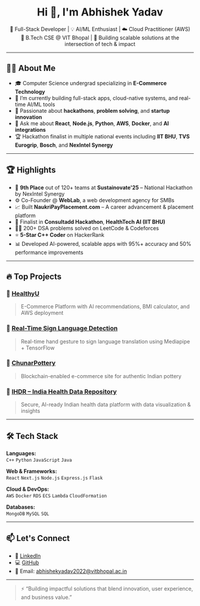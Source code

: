 <h1 align="center">Hi 👋, I'm Abhishek Yadav</h1>
<p align="center">
  🚀 Full-Stack Developer | 💡 AI/ML Enthusiast | ☁️ Cloud Practitioner (AWS) <br>
  📍 B.Tech CSE @ VIT Bhopal | 🌱 Building scalable solutions at the intersection of tech & impact
</p>

---

## 🧑‍💻 About Me

- 🎓 Computer Science undergrad specializing in **E-Commerce Technology**
- 🔭 I’m currently building full-stack apps, cloud-native systems, and real-time AI/ML tools
- 🌱 Passionate about **hackathons**, **problem solving**, and **startup innovation**
- 💬 Ask me about **React**, **Node.js**, **Python**, **AWS**, **Docker**, and **AI integrations**
- 🏆 Hackathon finalist in multiple national events including **IIT BHU**, **TVS Eurogrip**, **Bosch**, and **NexIntel Synergy**

---

## 🏆 Highlights

- 🥇 **9th Place** out of 120+ teams at **Sustainovate'25** – National Hackathon by NexIntel Synergy  
- ⚙️ Co-Founder @ **WebLab**, a web development agency for SMBs  
- 📈 Built **NaukriPayPlacement.com** – A career advancement & placement platform  
- 🧠 Finalist in **Consultadd Hackathon**, **HealthTech AI (IIT BHU)**  
- 👨‍💻 200+ DSA problems solved on LeetCode & Codeforces  
- ⭐ **5-Star C++ Coder** on HackerRank  
- 📊 Developed AI-powered, scalable apps with 95%+ accuracy and 50% performance improvements

---

## 🔥 Top Projects

### 💊 [HealthyU](https://github.com/Abhi-2516/HealthyU)
> E-Commerce Platform with AI recommendations, BMI calculator, and AWS deployment

### 🤟 [Real-Time Sign Language Detection](https://github.com/Abhi-2516/Sign-Detection-System)
> Real-time hand gesture to sign language translation using Mediapipe + TensorFlow

### 🏺 [ChunarPottery](https://github.com/Abhi-2516/Chunar-Potter-)
> Blockchain-enabled e-commerce site for authentic Indian pottery

### 🧬 [IHDR – India Health Data Repository](https://github.com/Abhi-2516/IHDR-Hackthon)
> Secure, AI-ready Indian health data platform with data visualization & insights

---

## 🛠️ Tech Stack

**Languages:**  
`C++` `Python` `JavaScript` `Java`  

**Web & Frameworks:**  
`React` `Next.js` `Node.js` `Express.js` `Flask`  

**Cloud & DevOps:**  
`AWS` `Docker` `RDS` `ECS` `Lambda` `CloudFormation`  

**Databases:**  
`MongoDB` `MySQL` `SQL`

---


## 📫 Let's Connect

- 🔗 [LinkedIn](https://www.linkedin.com/in/abhishek-yadav-059942251/)
- 💻 [GitHub](https://github.com/Abhi-2516)
- 📧 Email: [abhishekyadav2022@vitbhopal.ac.in](mailto:abhishekyadav2022@vitbhopal.ac.in)

---

> ⚡ “Building impactful solutions that blend innovation, user experience, and business value.”



